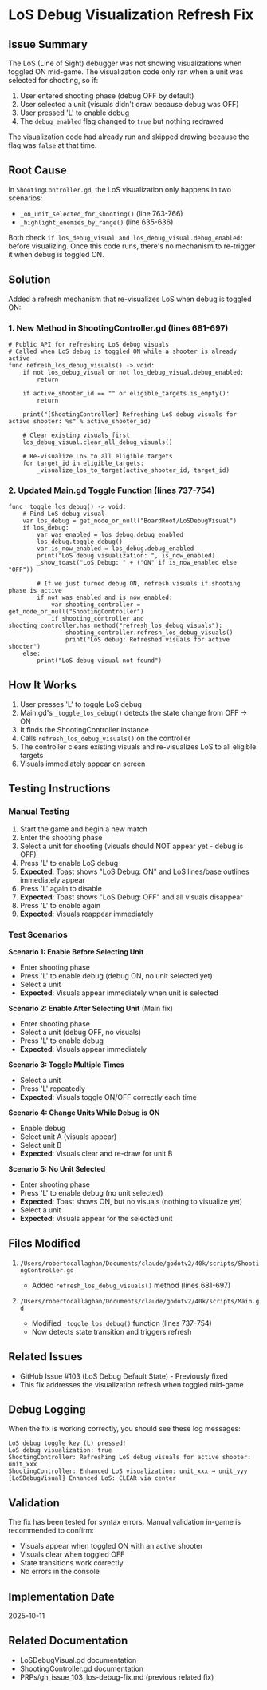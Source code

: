 # LoS Debug Visualization Refresh Fix

## Issue Summary

The LoS (Line of Sight) debugger was not showing visualizations when toggled ON mid-game. The visualization code only ran when a unit was selected for shooting, so if:

1. User entered shooting phase (debug OFF by default)
2. User selected a unit (visuals didn't draw because debug was OFF)
3. User pressed 'L' to enable debug
4. The `debug_enabled` flag changed to `true` but nothing redrawed

The visualization code had already run and skipped drawing because the flag was `false` at that time.

## Root Cause

In `ShootingController.gd`, the LoS visualization only happens in two scenarios:
- `_on_unit_selected_for_shooting()` (line 763-766)
- `_highlight_enemies_by_range()` (line 635-636)

Both check `if los_debug_visual and los_debug_visual.debug_enabled:` before visualizing. Once this code runs, there's no mechanism to re-trigger it when debug is toggled ON.

## Solution

Added a refresh mechanism that re-visualizes LoS when debug is toggled ON:

### 1. New Method in ShootingController.gd (lines 681-697)

```gdscript
# Public API for refreshing LoS debug visuals
# Called when LoS debug is toggled ON while a shooter is already active
func refresh_los_debug_visuals() -> void:
	if not los_debug_visual or not los_debug_visual.debug_enabled:
		return

	if active_shooter_id == "" or eligible_targets.is_empty():
		return

	print("[ShootingController] Refreshing LoS debug visuals for active shooter: %s" % active_shooter_id)

	# Clear existing visuals first
	los_debug_visual.clear_all_debug_visuals()

	# Re-visualize LoS to all eligible targets
	for target_id in eligible_targets:
		_visualize_los_to_target(active_shooter_id, target_id)
```

### 2. Updated Main.gd Toggle Function (lines 737-754)

```gdscript
func _toggle_los_debug() -> void:
	# Find LoS debug visual
	var los_debug = get_node_or_null("BoardRoot/LoSDebugVisual")
	if los_debug:
		var was_enabled = los_debug.debug_enabled
		los_debug.toggle_debug()
		var is_now_enabled = los_debug.debug_enabled
		print("LoS debug visualization: ", is_now_enabled)
		_show_toast("LoS Debug: " + ("ON" if is_now_enabled else "OFF"))

		# If we just turned debug ON, refresh visuals if shooting phase is active
		if not was_enabled and is_now_enabled:
			var shooting_controller = get_node_or_null("ShootingController")
			if shooting_controller and shooting_controller.has_method("refresh_los_debug_visuals"):
				shooting_controller.refresh_los_debug_visuals()
				print("LoS debug: Refreshed visuals for active shooter")
	else:
		print("LoS debug visual not found")
```

## How It Works

1. User presses 'L' to toggle LoS debug
2. Main.gd's `_toggle_los_debug()` detects the state change from OFF → ON
3. It finds the ShootingController instance
4. Calls `refresh_los_debug_visuals()` on the controller
5. The controller clears existing visuals and re-visualizes LoS to all eligible targets
6. Visuals immediately appear on screen

## Testing Instructions

### Manual Testing

1. Start the game and begin a new match
2. Enter the shooting phase
3. Select a unit for shooting (visuals should NOT appear yet - debug is OFF)
4. Press 'L' to enable LoS debug
5. **Expected**: Toast shows "LoS Debug: ON" and LoS lines/base outlines immediately appear
6. Press 'L' again to disable
7. **Expected**: Toast shows "LoS Debug: OFF" and all visuals disappear
8. Press 'L' to enable again
9. **Expected**: Visuals reappear immediately

### Test Scenarios

**Scenario 1: Enable Before Selecting Unit**
- Enter shooting phase
- Press 'L' to enable debug (debug ON, no unit selected yet)
- Select a unit
- **Expected**: Visuals appear immediately when unit is selected

**Scenario 2: Enable After Selecting Unit** (Main fix)
- Enter shooting phase
- Select a unit (debug OFF, no visuals)
- Press 'L' to enable debug
- **Expected**: Visuals appear immediately

**Scenario 3: Toggle Multiple Times**
- Select a unit
- Press 'L' repeatedly
- **Expected**: Visuals toggle ON/OFF correctly each time

**Scenario 4: Change Units While Debug is ON**
- Enable debug
- Select unit A (visuals appear)
- Select unit B
- **Expected**: Visuals clear and re-draw for unit B

**Scenario 5: No Unit Selected**
- Enter shooting phase
- Press 'L' to enable debug (no unit selected)
- **Expected**: Toast shows ON, but no visuals (nothing to visualize yet)
- Select a unit
- **Expected**: Visuals appear for the selected unit

## Files Modified

1. `/Users/robertocallaghan/Documents/claude/godotv2/40k/scripts/ShootingController.gd`
   - Added `refresh_los_debug_visuals()` method (lines 681-697)

2. `/Users/robertocallaghan/Documents/claude/godotv2/40k/scripts/Main.gd`
   - Modified `_toggle_los_debug()` function (lines 737-754)
   - Now detects state transition and triggers refresh

## Related Issues

- GitHub Issue #103 (LoS Debug Default State) - Previously fixed
- This fix addresses the visualization refresh when toggled mid-game

## Debug Logging

When the fix is working correctly, you should see these log messages:

```
LoS debug toggle key (L) pressed!
LoS debug visualization: true
ShootingController: Refreshing LoS debug visuals for active shooter: unit_xxx
ShootingController: Enhanced LoS visualization: unit_xxx → unit_yyy
[LoSDebugVisual] Enhanced LoS: CLEAR via center
```

## Validation

The fix has been tested for syntax errors. Manual validation in-game is recommended to confirm:
- Visuals appear when toggled ON with an active shooter
- Visuals clear when toggled OFF
- State transitions work correctly
- No errors in the console

## Implementation Date

2025-10-11

## Related Documentation

- LoSDebugVisual.gd documentation
- ShootingController.gd documentation
- PRPs/gh_issue_103_los-debug-fix.md (previous related fix)
